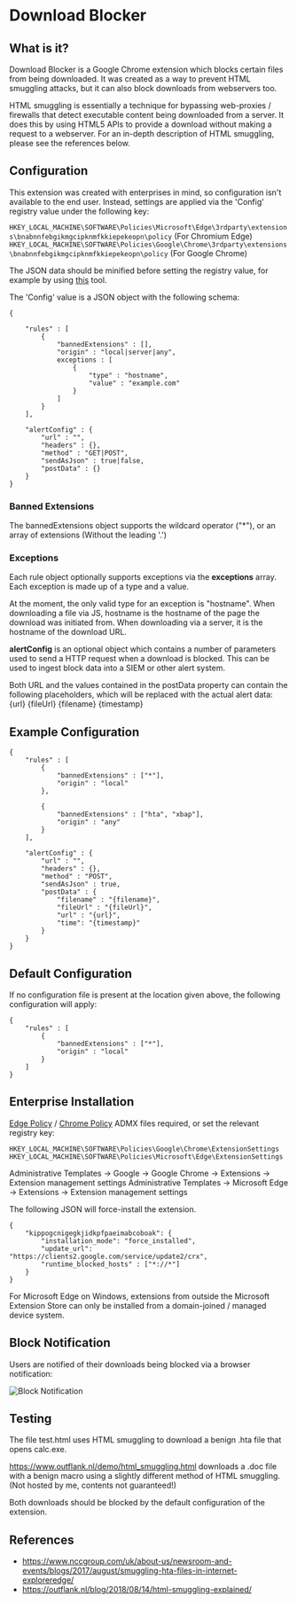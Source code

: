 # Download Blocker

## What is it?

Download Blocker is a Google Chrome extension which blocks certain files from being downloaded. It was created as a way to prevent HTML smuggling attacks, but it can also block downloads from webservers too.

HTML smuggling is essentially a technique for bypassing web-proxies / firewalls that detect executable content being downloaded from a server. It does this by using HTML5 APIs to provide a download without making a request to a webserver. For an in-depth description of HTML smuggling, please see the references below.

## Configuration

This extension was created with enterprises in mind, so configuration isn't available to the end user. Instead, settings are applied via the 'Config' registry value under the following key:

`HKEY_LOCAL_MACHINE\SOFTWARE\Policies\Microsoft\Edge\3rdparty\extensions\bnabnnfebgikmgcipknmfkkiepekeopn\policy` (For Chromium Edge)
`HKEY_LOCAL_MACHINE\SOFTWARE\Policies\Google\Chrome\3rdparty\extensions\bnabnnfebgikmgcipknmfkkiepekeopn\policy` (For Google Chrome)

The JSON data should be minified before setting the registry value, for example by using [this](https://codebeautify.org/jsonminifier) tool.

The 'Config' value is a JSON object with the following schema:

    {

        "rules" : [
            {
                "bannedExtensions" : [],
                "origin" : "local|server|any",
                exceptions : [
                    {
                        "type" : "hostname",
                        "value" : "example.com"		
                    }
                ]
            }
        ],

        "alertConfig" : {
            "url" : "",
            "headers" : {},
            "method" : "GET|POST",
            "sendAsJson" : true|false,
            "postData" : {}
        }   
    }

### Banned Extensions

The bannedExtensions object supports the wildcard operator ("*"), or an array of extensions (Without the leading '.')

### Exceptions

Each rule object optionally supports exceptions via the **exceptions** array. Each exception is made up of a type and a value.

At the moment, the only valid type for an exception is "hostname". When downloading a file via JS, hostname is the hostname of the page the download was initiated from. When downloading via a server, it is the hostname of the download URL.

**alertConfig** is an optional object which contains a number of parameters used to send a HTTP request when a download is blocked. This can be used to ingest block data into a SIEM or other alert system.

Both URL and the values contained in the postData property can contain the following placeholders, which will be replaced with the actual alert data:
{url}
{fileUrl}
{filename}
{timestamp}

## Example Configuration

    {
        "rules" : [
            {
                "bannedExtensions" : ["*"],
                "origin" : "local"
            },

            {
                "bannedExtensions" : ["hta", "xbap"],
                "origin" : "any"
            }
	    ],

        "alertConfig" : {
            "url" : "",
            "headers" : {},
            "method" : "POST",
            "sendAsJson" : true,
            "postData" : {
                "filename" : "{filename}",
                "fileUrl" : "{fileUrl}",
                "url" : "{url}",
                "time": "{timestamp}"
            }
        } 
    }

  
## Default Configuration

If no configuration file is present at the location given above, the following configuration will apply:

    {
        "rules" : [
            {
                "bannedExtensions" : ["*"],
                "origin" : "local"
            }
        ]
    }

## Enterprise Installation

[Edge Policy](https://docs.microsoft.com/en-us/deployedge/configure-microsoft-edge) /  [Chrome Policy](https://support.google.com/chrome/a/answer/187202?hl=en) ADMX files required, or set the relevant registry key:

`HKEY_LOCAL_MACHINE\SOFTWARE\Policies\Google\Chrome\ExtensionSettings`
`HKEY_LOCAL_MACHINE\SOFTWARE\Policies\Microsoft\Edge\ExtensionSettings`

Administrative Templates -> Google -> Google Chrome -> Extensions -> Extension management settings
Administrative Templates -> Microsoft Edge -> Extensions -> Extension management settings

The following JSON will force-install the extension.

    {
        "kippogcnigegkjidkpfpaeimabcoboak": {
            "installation_mode": "force_installed",
            "update_url": "https://clients2.google.com/service/update2/crx",
            "runtime_blocked_hosts" : ["*://*"]
        }
    }

For Microsoft Edge on Windows, extensions from outside the Microsoft Extension Store can only be installed from a domain-joined / managed device system.

## Block Notification

Users are notified of their downloads being blocked via a browser notification:

![Block Notification](https://github.com/SecurityJosh/DownloadBlocker/raw/master/notification.png)

## Testing

The file test.html uses HTML smuggling to download a benign .hta file that opens calc.exe.

https://www.outflank.nl/demo/html_smuggling.html downloads a .doc file with a benign macro using a slightly different method of HTML smuggling. (Not hosted by me, contents not guaranteed!)

Both downloads should be blocked by the default configuration of the extension.

## References

* https://www.nccgroup.com/uk/about-us/newsroom-and-events/blogs/2017/august/smuggling-hta-files-in-internet-exploreredge/  
* https://outflank.nl/blog/2018/08/14/html-smuggling-explained/